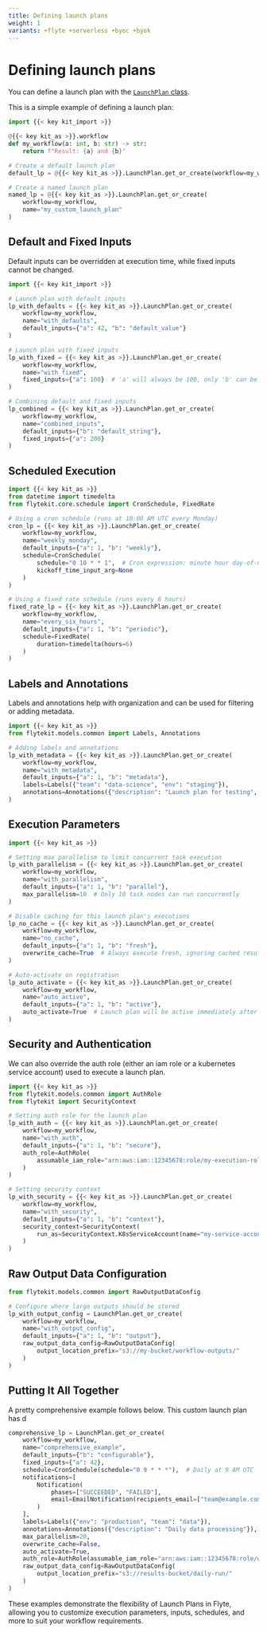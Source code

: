 ```yaml
---
title: Defining launch plans
weight: 1
variants: +flyte +serverless +byoc +byok
---
```


# Defining launch plans

You can define a launch plan with the [`LaunchPlan` class](/api-reference/flytekit/packages/flytekit.core.launch_plan/#flytekitcorelaunch_planlaunchplan).
<!-- TODO: Add link to API -->

This is a simple example of defining a launch plan:

```python
import {{< key kit_import >}}

@{{< key kit_as >}}.workflow
def my_workflow(a: int, b: str) -> str:
    return f"Result: {a} and {b}"

# Create a default launch plan
default_lp = @{{< key kit_as >}}.LaunchPlan.get_or_create(workflow=my_workflow)

# Create a named launch plan
named_lp = @{{< key kit_as >}}.LaunchPlan.get_or_create(
    workflow=my_workflow,
    name="my_custom_launch_plan"
)
```

## Default and Fixed Inputs

Default inputs can be overridden at execution time, while fixed inputs cannot be changed.

```python
import {{< key kit_import >}}

# Launch plan with default inputs
lp_with_defaults = {{< key kit_as >}}.LaunchPlan.get_or_create(
    workflow=my_workflow,
    name="with_defaults",
    default_inputs={"a": 42, "b": "default_value"}
)

# Launch plan with fixed inputs
lp_with_fixed = {{< key kit_as >}}.LaunchPlan.get_or_create(
    workflow=my_workflow,
    name="with_fixed",
    fixed_inputs={"a": 100}  # 'a' will always be 100, only 'b' can be specified
)

# Combining default and fixed inputs
lp_combined = {{< key kit_as >}}.LaunchPlan.get_or_create(
    workflow=my_workflow,
    name="combined_inputs",
    default_inputs={"b": "default_string"},
    fixed_inputs={"a": 200}
)
```

## Scheduled Execution

```python
import {{< key kit_as >}}
from datetime import timedelta
from flytekit.core.schedule import CronSchedule, FixedRate

# Using a cron schedule (runs at 10:00 AM UTC every Monday)
cron_lp = {{< key kit_as >}}.LaunchPlan.get_or_create(
    workflow=my_workflow,
    name="weekly_monday",
    default_inputs={"a": 1, "b": "weekly"},
    schedule=CronSchedule(
        schedule="0 10 * * 1",  # Cron expression: minute hour day-of-month month day-of-week
        kickoff_time_input_arg=None
    )
)

# Using a fixed rate schedule (runs every 6 hours)
fixed_rate_lp = {{< key kit_as >}}.LaunchPlan.get_or_create(
    workflow=my_workflow,
    name="every_six_hours",
    default_inputs={"a": 1, "b": "periodic"},
    schedule=FixedRate(
        duration=timedelta(hours=6)
    )
)
```

## Labels and Annotations

Labels and annotations help with organization and can be used for filtering or adding metadata.

```python
import {{< key kit_as >}}
from flytekit.models.common import Labels, Annotations

# Adding labels and annotations
lp_with_metadata = {{< key kit_as >}}.LaunchPlan.get_or_create(
    workflow=my_workflow,
    name="with_metadata",
    default_inputs={"a": 1, "b": "metadata"},
    labels=Labels({"team": "data-science", "env": "staging"}),
    annotations=Annotations({"description": "Launch plan for testing", "owner": "jane.doe"})
)
```

## Execution Parameters

```python
import {{< key kit_as >}}

# Setting max parallelism to limit concurrent task execution
lp_with_parallelism = {{< key kit_as >}}.LaunchPlan.get_or_create(
    workflow=my_workflow,
    name="with_parallelism",
    default_inputs={"a": 1, "b": "parallel"},
    max_parallelism=10  # Only 10 task nodes can run concurrently
)

# Disable caching for this launch plan's executions
lp_no_cache = {{< key kit_as >}}.LaunchPlan.get_or_create(
    workflow=my_workflow,
    name="no_cache",
    default_inputs={"a": 1, "b": "fresh"},
    overwrite_cache=True  # Always execute fresh, ignoring cached results
)

# Auto-activate on registration
lp_auto_activate = {{< key kit_as >}}.LaunchPlan.get_or_create(
    workflow=my_workflow,
    name="auto_active",
    default_inputs={"a": 1, "b": "active"},
    auto_activate=True  # Launch plan will be active immediately after registration
)
```

## Security and Authentication

We can also override the auth role (either an iam role or a kubernetes service account) used to execute a launch plan.

```python
import {{< key kit_as >}}
from flytekit.models.common import AuthRole
from flytekit import SecurityContext

# Setting auth role for the launch plan
lp_with_auth = {{< key kit_as >}}.LaunchPlan.get_or_create(
    workflow=my_workflow,
    name="with_auth",
    default_inputs={"a": 1, "b": "secure"},
    auth_role=AuthRole(
        assumable_iam_role="arn:aws:iam::12345678:role/my-execution-role"
    )
)

# Setting security context
lp_with_security = {{< key kit_as >}}.LaunchPlan.get_or_create(
    workflow=my_workflow,
    name="with_security",
    default_inputs={"a": 1, "b": "context"},
    security_context=SecurityContext(
        run_as=SecurityContext.K8sServiceAccount(name="my-service-account")
    )
)
```

## Raw Output Data Configuration

```python
from flytekit.models.common import RawOutputDataConfig

# Configure where large outputs should be stored
lp_with_output_config = LaunchPlan.get_or_create(
    workflow=my_workflow,
    name="with_output_config",
    default_inputs={"a": 1, "b": "output"},
    raw_output_data_config=RawOutputDataConfig(
        output_location_prefix="s3://my-bucket/workflow-outputs/"
    )
)
```

## Putting It All Together

A pretty comprehensive example follows below. This custom launch plan has d

```python
comprehensive_lp = LaunchPlan.get_or_create(
    workflow=my_workflow,
    name="comprehensive_example",
    default_inputs={"b": "configurable"},
    fixed_inputs={"a": 42},
    schedule=CronSchedule(schedule="0 9 * * *"),  # Daily at 9 AM UTC
    notifications=[
        Notification(
            phases=["SUCCEEDED", "FAILED"],
            email=EmailNotification(recipients_email=["team@example.com"])
        )
    ],
    labels=Labels({"env": "production", "team": "data"}),
    annotations=Annotations({"description": "Daily data processing"}),
    max_parallelism=20,
    overwrite_cache=False,
    auto_activate=True,
    auth_role=AuthRole(assumable_iam_role="arn:aws:iam::12345678:role/workflow-role"),
    raw_output_data_config=RawOutputDataConfig(
        output_location_prefix="s3://results-bucket/daily-run/"
    )
)
```

These examples demonstrate the flexibility of Launch Plans in Flyte, allowing you to customize execution parameters, inputs, schedules, and more to suit your workflow requirements.
